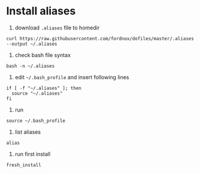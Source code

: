 # Install aliases

1. download `.aliases` file to homedir

  `curl https://raw.githubusercontent.com/fordnox/dofiles/master/.aliases --output ~/.aliases`

1. check bash file syntax

  `bash -n ~/.aliases`

1. edit `~/.bash_profile` and insert following lines

  ```
  if [ -f "~/.aliases" ]; then
    source "~/.aliases"
  fi
  ```

1. run

  `source ~/.bash_profile`

1. list aliases

  `alias`

1. run first install

  `fresh_install`

